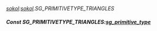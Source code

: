 _[sokol](../../modules/sokol/sokol-module.md):[sokol](../../modules/sokol/sokol-module.md).SG\_PRIMITIVETYPE\_TRIANGLES_
##### Const SG\_PRIMITIVETYPE\_TRIANGLES:[sg_primitive_type](../../modules/sokol/sokol-sg_primitive_type.md)
